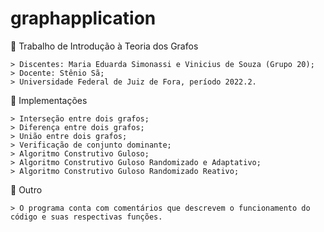 # graphapplication

📄 Trabalho de Introdução à Teoria dos Grafos
    
    > Discentes: Maria Eduarda Simonassi e Vinicius de Souza (Grupo 20);
    > Docente: Stênio Sã;
    > Universidade Federal de Juiz de Fora, período 2022.2.
    
📄 Implementações

    > Interseção entre dois grafos;
    > Diferença entre dois grafos;
    > União entre dois grafos;
    > Verificação de conjunto dominante;
    > Algoritmo Construtivo Guloso;
    > Algoritmo Construtivo Guloso Randomizado e Adaptativo;
    > Algoritmo Construtivo Guloso Randomizado Reativo;
    
📄 Outro

    > O programa conta com comentários que descrevem o funcionamento do código e suas respectivas funções.
    
    
 
